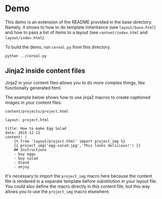 # Demo

This demo is an extension of the README provided in the base directory.  Namely, it shows to how to do template inheritance (see `layout/base.html`) and how to pass a list of items to a layout (see `content/index.html` and `layout/index.html`).  

To build the demo, run `cereal.py` from this directory.

    python ../cereal.py


## Jinja2 inside content files

Jinja2 in your content files allows you to do more complex things, like functionally generated html.

The example below shows how to use jinja2 macros to create captioned images in your content files.

`content/projects/project.html`
 
    layout: project.html

    title: How to make Egg Salad
    date: 2015-12-12
    content: |
        {% from 'layout/project.html' import project_img %}
        {{ project_img('egg-salad.jpg','This looks delicious!') }}
        ## Instructions
        - buy eggs
        - buy salad
        - blend
        - enjoy

It's necessary to import the `project_img` macro here because the content file is rendered in a separate template before substitution in your layout file.  You could also define the macro directly in this content file, but this way allows you to use the `project_img` macro elsewhere.
